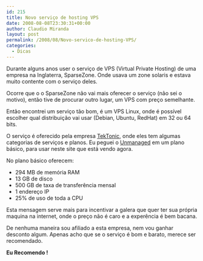 ```yaml
---
id: 215
title: Novo serviço de hosting VPS
date: 2008-08-08T23:30:31+00:00
author: Claudio Miranda
layout: post
permalink: /2008/08/Novo-servico-de-hosting-VPS/
categories:
  - Dicas
---
```

Durante alguns anos user o serviço de VPS (Virtual Private Hosting) de uma empresa na Inglaterra, SparseZone. Onde usava um zone solaris e estava muito contente com o serviço deles.

Ocorre que o o SparseZone não vai mais oferecer o serviço (não sei o motivo), então tive de procurar outro lugar, um VPS com preço semelhante.

Então encontrei um serviço tão bom, é um VPS Linux, onde é possível escolher qual distribuição vai usar (Debian, Ubuntu, RedHat) em 32 ou 64 bits.

O serviço é oferecido pela empresa [TekTonic](http://www.tektonic.net), onde eles tem algumas categorias de serviços e planos. Eu peguei o [Unmanaged](http://www.tektonic.net/unmanaged.html) em um plano básico, para usar neste site que está vendo agora.

No plano básico oferecem:

  * 294 MB de memória RAM
  * 13 GB de disco
  * 500 GB de taxa de transferência mensal
  * 1 endereço IP
  * 25% de uso de toda a CPU

Esta mensagem serve mais para incentivar a galera que quer ter sua própria maquina na internet, onde o preço não é caro e a experência é bem bacana.

De nenhuma maneira sou afiliado a esta empresa, nem vou ganhar desconto algum. Apenas acho que se o serviço é bom e barato, merece ser recomendado.

**Eu Recomendo !**